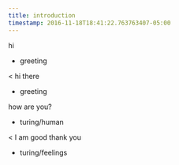 ```yaml
---
title: introduction
timestamp: 2016-11-18T18:41:22.763763407-05:00
---
```


hi
* greeting

< hi there
* greeting

how are you?
* turing/human

< I am good thank you
* turing/feelings
